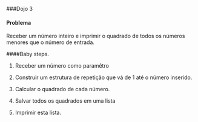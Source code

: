 
###Dojo 3

#### Problema
Receber um número inteiro e imprimir o quadrado de todos os números menores que o número de entrada.

####Baby steps.

1. Receber um número como paramêtro

2. Construir um estrutura de repetição que vá de 1 até o número inserido.

3. Calcular o quadrado de cada número.

4. Salvar todos os quadrados em uma lista

5. Imprimir esta lista.

